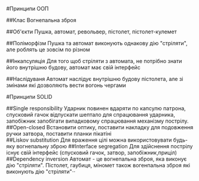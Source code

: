 #Принципи ООП

##Клас
    Вогнепальна зброя

##Об'єкти
    Пушка, автомат, револьвер, пістолет, пістолет-кулемет

##Поліморфізм
    Пушка та автомат виконують однакову дію "стріляти", але роблять це зовсім по різном

##Інкапсуляція
    Для того щоб стріляти з автомата, не потрібно знати його внутрішню будову, автомат має свій інтерфейс

##Наслідуваня
    Автомат наслідує внутрішню будову пістолета, але зі змінами які дозволяють вести вогонь чергами

#Принципи SOLID

##Single responsibility
    Ударник повинен вдаряти по капсулю патрона, спусковий гачок відпускати шептало для   спрацювання ударника, запобіжник
    запобігати випадковому спрацювання механізму пострілу.
##Open-closed
    Встановити оптику, поставити накладку для подовження ручки затвора, поставити планки пікатіні   
##Liskov substitution
    Для враження цілі можна використовувати будь-яку вогнепальну зброю
##Interface segregation
    Для здійснення пострілу існує свій інтерфейс (спусковий гачок, затвор, запобіжник,приціл)
##Dependency inversion
    Автомат - це вогнепальна зброя, яка виконує дію "стріляти". Пістолет, гаубиця,   міномет також вогенпальна зброя які виконують дію "стріляти"⋅⋅
